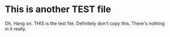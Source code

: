 # This is another TEST file

Oh, Hang on. THIS is the test file.
Definitely don't copy this.
There's nothing in it really.
